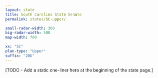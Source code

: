 ```yaml
---
layout: state
title: South Carolina State Senate
permalink: states/SC-upper/

small-radar-width: 300
big-radar-width: 500
map-width: 700

xx: "SC"
plan-type: "Upper"
suffix: "20U"
---
```


[TODO - Add a static one-liner here at the beginning of the state page.]